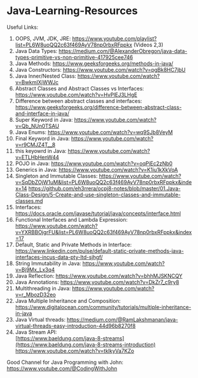# Java-Learning-Resources

Useful Links:

1. OOPS, JVM, JDK, JRE: https://www.youtube.com/playlist?list=PL6W8uoQQ2c63f469AyV78np0rbxRFppkx (Videos 2,3)
2. Java Data Types: https://medium.com/@AlexanderObregon/java-data-types-primitive-vs-non-primitive-417925cee746
3. Java Methods: https://www.geeksforgeeks.org/methods-in-java/
4. Java Constructors: https://www.youtube.com/watch?v=pgBk8HC7jbU
5. Java Inner/Nested Class: https://www.youtube.com/watch?v=BwkmIXjWWJc
6. Abstract Classes and Abstract Classes vs Interfaces: https://www.youtube.com/watch?v=HvPlEJ3LHgE
7. Difference between abstract classes and interfaces: https://www.geeksforgeeks.org/difference-between-abstract-class-and-interface-in-java/
8. Super Keyword in Java: https://www.youtube.com/watch?v=Qb_NUn0TSAU
9. Java Enums: https://www.youtube.com/watch?v=wq9SJb8VeyM
10. Final Keyword in Java: https://www.youtube.com/watch?v=r9CMJZ4T__8
11. this keyowrd in Java: https://www.youtube.com/watch?v=ETLHbHenW44
12. POJO in Java: https://www.youtube.com/watch?v=oqPiEc2zNb0
13. Generics in Java: https://www.youtube.com/watch?v=K1iu1kXkVoA
14. Singleton and Immutable Classes: 
    https://www.youtube.com/watch?v=SqDbZOjW1uM&list=PL6W8uoQQ2c63f469AyV78np0rbxRFppkx&index=14
    https://github.com/eh3rrera/ocpj8-notes/blob/master/01.Java-Class-Design/5-Create-and-use-singleton-classes-and-immutable-classes.md
15. Interfaces: https://docs.oracle.com/javase/tutorial/java/concepts/interface.html
16. Functional Interfaces and Lambda Expression: https://www.youtube.com/watch?v=YXRBBOjgrFU&list=PL6W8uoQQ2c63f469AyV78np0rbxRFppkx&index=17
17. Default, Static and Private Methods in Interface: https://www.linkedin.com/pulse/default-static-private-methods-java-interfaces-incus-data-pty-ltd-sjhgf/
18. String Immutability in Java: https://www.youtube.com/watch?v=Bj9Mx_Lx3q4
19. Java Reflection: https://www.youtube.com/watch?v=bhhMJSKNCQY
20. Java Annotations: https://www.youtube.com/watch?v=DkZr7_c9ry8
21. Multithreading in Java: https://www.youtube.com/watch?v=r_MbozD32eo
22. Java Multiple Inheritance and Composition: https://www.digitalocean.com/community/tutorials/multiple-inheritance-in-java
23. Java Virtual threads: https://medium.com/@RamLakshmanan/java-virtual-threads-easy-introduction-44d96b8270f8
24. Java Stream API: <br> [https://www.baeldung.com/java-8-streams](https://www.baeldung.com/java-8-streams-introduction) <br> https://www.youtube.com/watch?v=tklkyVa7KZo

Good Channel for Java
Programming with John: https://www.youtube.com/@CodingWithJohn
